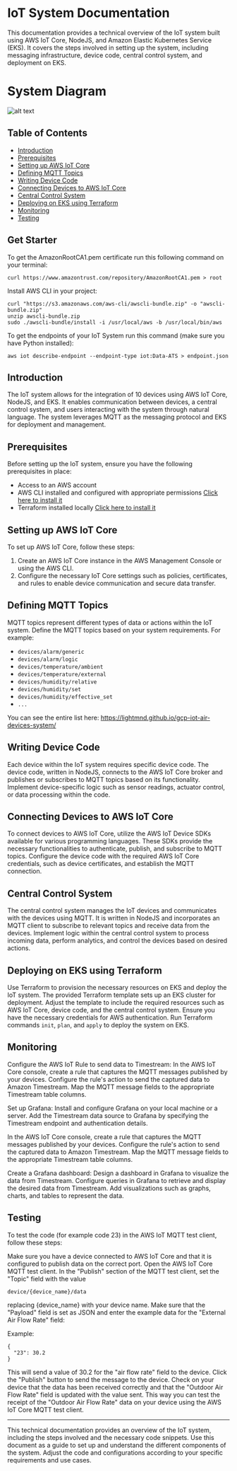 # IoT System Documentation

This documentation provides a technical overview of the IoT system built using AWS IoT Core, NodeJS, and Amazon Elastic Kubernetes Service (EKS). It covers the steps involved in setting up the system, including messaging infrastructure, device code, central control system, and deployment on EKS.

# System Diagram

![alt text](IOT_system_diagram.png)

## Table of Contents

- [Introduction](#introduction)
- [Prerequisites](#prerequisites)
- [Setting up AWS IoT Core](#setting-up-aws-iot-core)
- [Defining MQTT Topics](#defining-mqtt-topics)
- [Writing Device Code](#writing-device-code)
- [Connecting Devices to AWS IoT Core](#connecting-devices-to-aws-iot-core)
- [Central Control System](#central-control-system)
- [Deploying on EKS using Terraform](#deploying-on-eks-using-terraform)
- [Monitoring](#monitoring)
- [Testing](#testing)

## Get Starter

To get the AmazonRootCA1.pem certificate run this following command on your terminal:

```
curl https://www.amazontrust.com/repository/AmazonRootCA1.pem > root
```

Install AWS CLI in your project:

```
curl "https://s3.amazonaws.com/aws-cli/awscli-bundle.zip" -o "awscli-bundle.zip"
unzip awscli-bundle.zip
sudo ./awscli-bundle/install -i /usr/local/aws -b /usr/local/bin/aws
```

To get the endpoints of your IoT System run this command (make sure you have Python installed):

```
aws iot describe-endpoint --endpoint-type iot:Data-ATS > endpoint.json
```

## Introduction

The IoT system allows for the integration of 10 devices using AWS IoT Core, NodeJS, and EKS. It enables communication between devices, a central control system, and users interacting with the system through natural language. The system leverages MQTT as the messaging protocol and EKS for deployment and management.

## Prerequisites

Before setting up the IoT system, ensure you have the following prerequisites in place:

- Access to an AWS account
- AWS CLI installed and configured with appropriate permissions [Click here to install it](https://docs.aws.amazon.com/cli/latest/userguide/getting-started-install.html#getting-started-install-instructions)
- Terraform installed locally [Click here to install it](https://developer.hashicorp.com/terraform/downloads?product_intent=terraform)

## Setting up AWS IoT Core

To set up AWS IoT Core, follow these steps:

1. Create an AWS IoT Core instance in the AWS Management Console or using the AWS CLI.
2. Configure the necessary IoT Core settings such as policies, certificates, and rules to enable device communication and secure data transfer.

## Defining MQTT Topics

MQTT topics represent different types of data or actions within the IoT system. Define the MQTT topics based on your system requirements. For example:

- `devices/alarm/generic`
- `devices/alarm/logic`
- `devices/temperature/ambient`
- `devices/temperature/external`
- `devices/humidity/relative`
- `devices/humidity/set`
- `devices/humidity/effective_set`
- `...`

You can see the entire list here: https://lightmnd.github.io/gcp-iot-air-devices-system/

## Writing Device Code

Each device within the IoT system requires specific device code. The device code, written in NodeJS, connects to the AWS IoT Core broker and publishes or subscribes to MQTT topics based on its functionality. Implement device-specific logic such as sensor readings, actuator control, or data processing within the code.

## Connecting Devices to AWS IoT Core

To connect devices to AWS IoT Core, utilize the AWS IoT Device SDKs available for various programming languages. These SDKs provide the necessary functionalities to authenticate, publish, and subscribe to MQTT topics. Configure the device code with the required AWS IoT Core credentials, such as device certificates, and establish the MQTT connection.

## Central Control System

The central control system manages the IoT devices and communicates with the devices using MQTT. It is written in NodeJS and incorporates an MQTT client to subscribe to relevant topics and receive data from the devices. Implement logic within the central control system to process incoming data, perform analytics, and control the devices based on desired actions.

## Deploying on EKS using Terraform

Use Terraform to provision the necessary resources on EKS and deploy the IoT system. The provided Terraform template sets up an EKS cluster for deployment. Adjust the template to include the required resources such as AWS IoT Core, device code, and the central control system. Ensure you have the necessary credentials for AWS authentication. Run Terraform commands `init`, `plan`, and `apply` to deploy the system on EKS.

## Monitoring

Configure the AWS IoT Rule to send data to Timestream:
In the AWS IoT Core console, create a rule that captures the MQTT messages published by your devices.
Configure the rule's action to send the captured data to Amazon Timestream.
Map the MQTT message fields to the appropriate Timestream table columns.

Set up Grafana:
Install and configure Grafana on your local machine or a server.
Add the Timestream data source to Grafana by specifying the Timestream endpoint and authentication details.

In the AWS IoT Core console, create a rule that captures the MQTT messages published by your devices.
Configure the rule's action to send the captured data to Amazon Timestream.
Map the MQTT message fields to the appropriate Timestream table columns.

Create a Grafana dashboard:
Design a dashboard in Grafana to visualize the data from Timestream.
Configure queries in Grafana to retrieve and display the desired data from Timestream.
Add visualizations such as graphs, charts, and tables to represent the data.

## Testing

To test the code (for example code 23) in the AWS IoT MQTT test client, follow these steps:

Make sure you have a device connected to AWS IoT Core and that it is configured to publish data on the correct port.
Open the AWS IoT Core MQTT test client.
In the "Publish" section of the MQTT test client, set the "Topic" field with the value

```
device/{device_name}/data
```

replacing {device_name} with your device name.
Make sure that the "Payload" field is set as JSON and enter the example data for the "External Air Flow Rate" field:

Example:

```
{
  "23": 30.2
}
```

This will send a value of 30.2 for the "air flow rate" field to the device.
Click the "Publish" button to send the message to the device.
Check on your device that the data has been received correctly and that the "Outdoor Air Flow Rate" field is updated with the value sent.
This way you can test the receipt of the "Outdoor Air Flow Rate" data on your device using the AWS IoT Core MQTT test client.

---

This technical documentation provides an overview of the IoT system, including the steps involved and the necessary code snippets. Use this document as a guide to set up and understand the different components of the system. Adjust the code and configurations according to your specific requirements and use cases.
